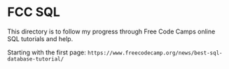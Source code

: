FCC SQL
=======

This directory is to follow my progress through Free Code Camps online SQL tutorials and help.

Starting with the first page: `https://www.freecodecamp.org/news/best-sql-database-tutorial/`



